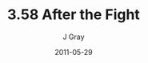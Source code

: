 ---
title: '3.58 After the Fight'
alt: 'Mysteries of the Arcana'
date: '2011-05-29'
author: 'J Gray'
artist: 'Jessica'
chapter: '3 Two by Two'
filler: false
---